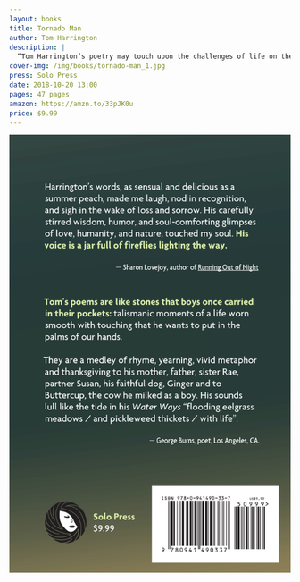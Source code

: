 ```yaml
---
layout: books
title: Tornado Man
author: Tom Harrington
description: |
  “Tom Harrington’s poetry may touch upon the challenges of life on the family farm and his years beyond, but his words remind us, whatever the disappointment, love is more important.” — Pamela Danforth Yaco
cover-img: /img/books/tornado-man_1.jpg
press: Solo Press
date: 2018-10-20 13:00
pages: 47 pages
amazon: https://amzn.to/33pJK0u
price: $9.99
---
```


![Back cover](/img/books/tornado-man_2.png)
